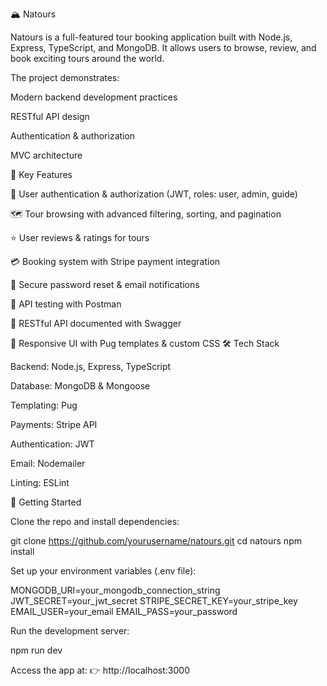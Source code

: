 🏔 Natours

Natours is a full-featured tour booking application built with Node.js, Express, TypeScript, and MongoDB.
It allows users to browse, review, and book exciting tours around the world.

The project demonstrates:

Modern backend development practices

RESTful API design

Authentication & authorization

MVC architecture

🔑 Key Features

🔐 User authentication & authorization (JWT, roles: user, admin, guide)

🗺️ Tour browsing with advanced filtering, sorting, and pagination

⭐ User reviews & ratings for tours

💳 Booking system with Stripe payment integration

🔑 Secure password reset & email notifications

🧪 API testing with Postman

📘 RESTful API documented with Swagger

🎨 Responsive UI with Pug templates & custom CSS
🛠 Tech Stack

Backend: Node.js, Express, TypeScript

Database: MongoDB & Mongoose

Templating: Pug

Payments: Stripe API

Authentication: JWT

Email: Nodemailer

Linting: ESLint

🚀 Getting Started

Clone the repo and install dependencies:

git clone https://github.com/yourusername/natours.git
cd natours
npm install


Set up your environment variables (.env file):

MONGODB_URI=your_mongodb_connection_string
JWT_SECRET=your_jwt_secret
STRIPE_SECRET_KEY=your_stripe_key
EMAIL_USER=your_email
EMAIL_PASS=your_password


Run the development server:

npm run dev


Access the app at:
👉 http://localhost:3000
